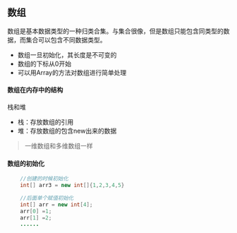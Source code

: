## 数组
数组是基本数据类型的一种归类合集。与集合很像，但是数组只能包含同类型的数据，而集合可以包含不同数据类型。
* 数组一旦初始化，其长度是不可变的
* 数组的下标从0开始
* 可以用Array的方法对数组进行简单处理

#### 数组在内存中的结构

栈和堆
* 栈：存放数组的引用
* 堆：存放数组的包含new出来的数据

>一维数组和多维数组一样

#### 数组的初始化

```java
    //创建的时候初始化
    int[] arr3 = new int[]{1,2,3,4,5}

    //后面单个赋值初始化
    int[] arr = new int[4];
    arr[0] =1;
    arr[1] =2;
    ......
```